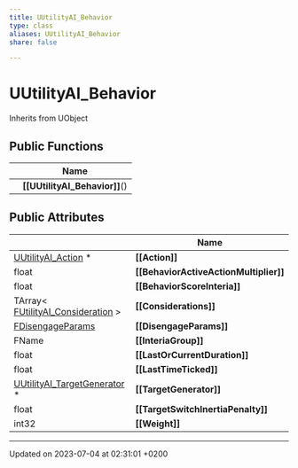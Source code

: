 ```yaml
---
title: UUtilityAI_Behavior
type: class
aliases: UUtilityAI_Behavior
share: false

---
```


# UUtilityAI_Behavior





Inherits from UObject

## Public Functions

|                | Name           |
| -------------- | -------------- |
| | **[[UUtilityAI_Behavior]]**() |

## Public Attributes

|                | Name           |
| -------------- | -------------- |
| [UUtilityAI_Action](/docs/SDK/Source/Classes/classUUtilityAI__Action.md) * | **[[Action]]**  |
| float | **[[BehaviorActiveActionMultiplier]]**  |
| float | **[[BehaviorScoreInteria]]**  |
| TArray< [FUtilityAI_Consideration](/docs/SDK/Source/Classes/structFUtilityAI__Consideration.md) > | **[[Considerations]]**  |
| [FDisengageParams](/docs/SDK/Source/Classes/structFDisengageParams.md) | **[[DisengageParams]]**  |
| FName | **[[InteriaGroup]]**  |
| float | **[[LastOrCurrentDuration]]**  |
| float | **[[LastTimeTicked]]**  |
| [UUtilityAI_TargetGenerator](/docs/SDK/Source/Classes/classUUtilityAI__TargetGenerator.md) * | **[[TargetGenerator]]**  |
| float | **[[TargetSwitchInertiaPenalty]]**  |
| int32 | **[[Weight]]**  |

-------------------------------

Updated on 2023-07-04 at 02:31:01 +0200